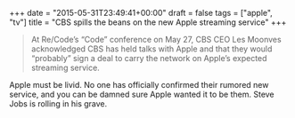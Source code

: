 +++
date = "2015-05-31T23:49:41+00:00"
draft = false
tags = ["apple", "tv"]
title = "CBS spills the beans on the new Apple streaming service"
+++
<blockquote>
  <p>At Re/Code&rsquo;s &ldquo;Code&rdquo; conference on May 27, CBS CEO Les Moonves acknowledged CBS has held talks with Apple and that they would &ldquo;probably&rdquo; sign a deal to carry the network on Apple&rsquo;s expected streaming service.</p>
</blockquote>

<p>Apple must be livid. No one has officially confirmed their rumored new service, and you can be damned sure Apple wanted it to be them. Steve Jobs is rolling in his grave.</p>
